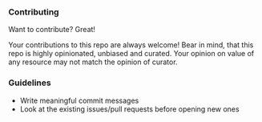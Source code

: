### Contributing

Want to contribute? Great!

Your contributions to this repo are always welcome! Bear in mind, that this repo is highly opinionated, unbiased and curated. Your opinion on value of any resource may not match the opinion of curator.

### Guidelines
- Write meaningful commit messages
- Look at the existing issues/pull requests before opening new ones